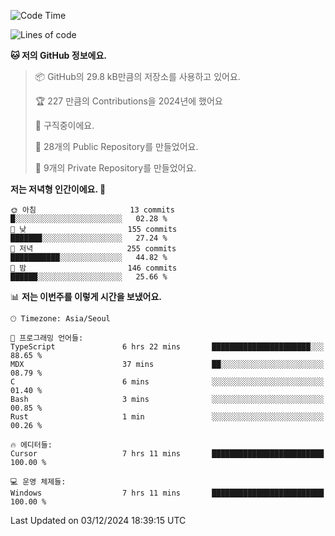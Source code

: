  <!--START_SECTION:waka-->
![Code Time](http://img.shields.io/badge/Code%20Time-947%20hrs%2045%20mins-blue)

![Lines of code](https://img.shields.io/badge/%EC%A0%80%EB%8A%94%20%EC%97%AC%ED%83%9C%EA%B9%8C%EC%A7%80%20-760.9%20thousand%20%EC%A4%84%EC%9D%98%20%EC%BD%94%EB%93%9C%EB%A5%BC%20%EC%9E%91%EC%84%B1%ED%96%88%EC%96%B4%EC%9A%94.-blue)

**🐱 저의 GitHub 정보에요.** 

> 📦 GitHub의 29.8 kB만큼의 저장소를 사용하고 있어요. 
 > 
> 🏆 227 만큼의 Contributions을 2024년에 했어요
 > 
> 💼 구직중이에요.
 > 
> 📜 28개의 Public Repository를 만들었어요. 
 > 
> 🔑 9개의 Private Repository를 만들었어요. 
 > 
**저는 저녁형 인간이에요. 🦉** 

```text
🌞 아침                     13 commits          █░░░░░░░░░░░░░░░░░░░░░░░░   02.28 % 
🌆 낮　                     155 commits         ███████░░░░░░░░░░░░░░░░░░   27.24 % 
🌃 저녁                     255 commits         ███████████░░░░░░░░░░░░░░   44.82 % 
🌙 밤　                     146 commits         ██████░░░░░░░░░░░░░░░░░░░   25.66 % 
```


📊 **저는 이번주를 이렇게 시간을 보냈어요.** 

```text
🕑︎ Timezone: Asia/Seoul

💬 프로그래밍 언어들: 
TypeScript               6 hrs 22 mins       ██████████████████████░░░   88.65 % 
MDX                      37 mins             ██░░░░░░░░░░░░░░░░░░░░░░░   08.79 % 
C                        6 mins              ░░░░░░░░░░░░░░░░░░░░░░░░░   01.40 % 
Bash                     3 mins              ░░░░░░░░░░░░░░░░░░░░░░░░░   00.85 % 
Rust                     1 min               ░░░░░░░░░░░░░░░░░░░░░░░░░   00.26 % 

🔥 에디터들: 
Cursor                   7 hrs 11 mins       █████████████████████████   100.00 % 

💻 운영 체제들: 
Windows                  7 hrs 11 mins       █████████████████████████   100.00 % 
```


 Last Updated on 03/12/2024 18:39:15 UTC
<!--END_SECTION:waka-->
